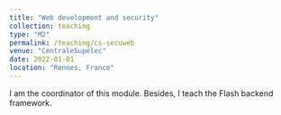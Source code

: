 ```yaml
---
title: "Web development and security"
collection: teaching
type: "M2"
permalink: /teaching/cs-secuweb
venue: "CentraleSupélec"
date: 2022-01-01
location: "Rennes, France"
---
```


I am the coordinator of this module. Besides, I teach the Flash backend framework.

